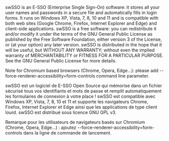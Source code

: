 swSSO is an E-SSO (Enterprise Single Sign-On) software: it stores all your user names and passwords in a secure file and automatically fills in login forms.
It runs on Windows XP, Vista, 7, 8, 10 and 11 and is compatible with both web sites (Google Chrome, Firefox, Internet Explorer and Edge) and client-side applications.
swSSO is a free software: you can redistribute it and/or modify it under the terms of the GNU General Public License as published by the Free Software Foundation, either version 3 of the License, or (at your option) any later version. swSSO is distributed in the hope that it will be useful, but WITHOUT ANY WARRANTY; without even the implied warranty of MERCHANTABILITY or FITNESS FOR A PARTICULAR PURPOSE.  See the GNU General Public License for more details.

Note for Chromium based browsers (Chrome, Opera, Edge...): please add --force-renderer-accessibility=form-controls command line parameter.

swSSO est un logiciel de E-SSO Open Source qui mémorise dans un fichier sécurisé tous vos identifiants et mots de passe et remplit automatiquement les formulaires de connexion à votre place !
swSSO est compatible avec Windows XP, Vista, 7, 8, 10 et 11 et supporte les navigateurs Chrome, Firefox, Internet Explorer et Edge ainsi que les applications de type client lourd.
swSSO est distribué sous licence GNU GPL v3.

Remarque pour les utilisateurs de navigateurs basés sur Chromium (Chrome, Opera, Edge...) : ajoutez --force-renderer-accessibility=form-controls dans la ligne de commande de lancement.
